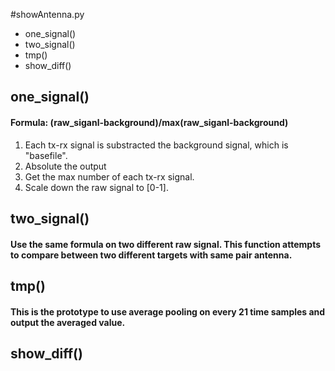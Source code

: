 #showAntenna.py

* one_signal()
* two_signal()
* tmp()
* show_diff()

## one_signal()
#### Formula: (raw_siganl-background)/max(raw_siganl-background)
1. Each tx-rx signal is substracted the background signal, which is "basefile".
2. Absolute the output
3. Get the max number of each tx-rx signal.
4. Scale down the raw signal to [0-1]. 

## two_signal()
#### Use the same formula on two different raw signal. This function attempts to compare between two different targets with same pair antenna.

## tmp()
#### This is the prototype to use average pooling on every 21 time samples and output the averaged value.

## show_diff()


